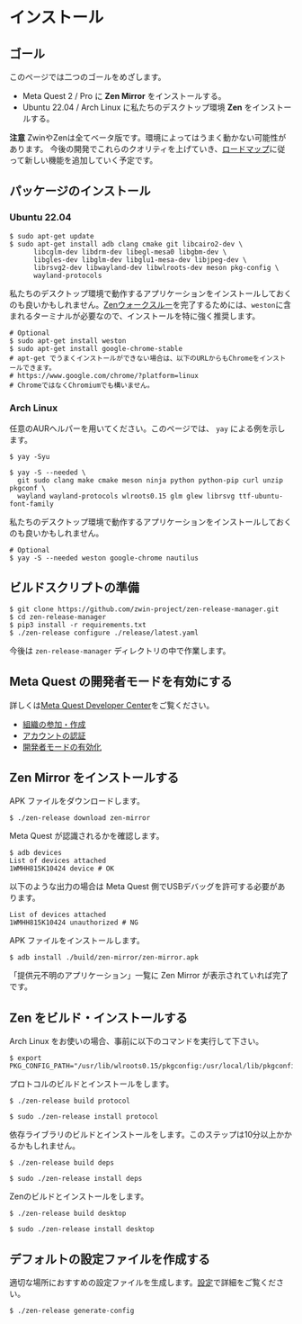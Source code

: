 # インストール

## ゴール

このページでは二つのゴールをめざします。

- Meta Quest 2 / Pro に **Zen Mirror** をインストールする。
- Ubuntu 22.04 / Arch Linux に私たちのデスクトップ環境 **Zen** をインストールする。

<!-- TODO: Link to the description of Zen and Zen Mirror -->

**注意**
ZwinやZenは全てベータ版です。環境によってはうまく動かない可能性があります。
今後の開発でこれらのクオリティを上げていき、[ロードマップ](/ja/roadmap)に従って新しい機能を追加していく予定です。

## パッケージのインストール

### Ubuntu 22.04

```shell
$ sudo apt-get update
$ sudo apt-get install adb clang cmake git libcairo2-dev \
      libcglm-dev libdrm-dev libegl-mesa0 libgbm-dev \
      libgles-dev libglm-dev libglu1-mesa-dev libjpeg-dev \
      librsvg2-dev libwayland-dev libwlroots-dev meson pkg-config \
      wayland-protocols
```

私たちのデスクトップ環境で動作するアプリケーションをインストールしておくのも良いかもしれません。[Zenウォークスルー](/ja/getting_started/zen_walkthrough)を完了するためには、`weston`に含まれるターミナルが必要なので、インストールを特に強く推奨します。

```shell
# Optional
$ sudo apt-get install weston
$ sudo apt-get install google-chrome-stable
# apt-get でうまくインストールができない場合は、以下のURLからもChromeをインストールできます。
# https://www.google.com/chrome/?platform=linux
# ChromeではなくChromiumでも構いません。
```

### Arch Linux

任意のAURヘルパーを用いてください。このページでは、 `yay` による例を示します。

```shell
$ yay -Syu
```

```shell
$ yay -S --needed \
  git sudo clang make cmake meson ninja python python-pip curl unzip pkgconf \
  wayland wayland-protocols wlroots0.15 glm glew librsvg ttf-ubuntu-font-family
```

私たちのデスクトップ環境で動作するアプリケーションをインストールしておくのも良いかもしれません。

```shell
# Optional
$ yay -S --needed weston google-chrome nautilus
```

## ビルドスクリプトの準備

```shell
$ git clone https://github.com/zwin-project/zen-release-manager.git
$ cd zen-release-manager
$ pip3 install -r requirements.txt
$ ./zen-release configure ./release/latest.yaml
```

今後は `zen-release-manager` ディレクトリの中で作業します。

## Meta Quest の開発者モードを有効にする

詳しくは[Meta Quest Developer Center](https://developer.oculus.com/documentation/native/android/mobile-device-setup/ "デバイスの設定")をご覧ください。

- [組織の参加・作成](https://developer.oculus.com/documentation/native/android/mobile-device-setup/#joining-or-creating-an-organization)
- [アカウントの認証](https://developer.oculus.com/documentation/native/android/mobile-device-setup/#verify-your-account)
- [開発者モードの有効化](https://developer.oculus.com/documentation/native/android/mobile-device-setup/#enable-developer-mode)


## Zen Mirror をインストールする

APK ファイルをダウンロードします。

```shell
$ ./zen-release download zen-mirror
```

Meta Quest が認識されるかを確認します。

```shell
$ adb devices
List of devices attached
1WMHH815K10424 device # OK
```

以下のような出力の場合は Meta Quest 側でUSBデバッグを許可する必要があります。

```shell
List of devices attached
1WMHH815K10424 unauthorized # NG
```

APK ファイルをインストールします。

```shell
$ adb install ./build/zen-mirror/zen-mirror.apk
```

「提供元不明のアプリケーション」一覧に Zen Mirror が表示されていれば完了です。

## Zen をビルド・インストールする

Arch Linux をお使いの場合、事前に以下のコマンドを実行して下さい。

```shell
$ export PKG_CONFIG_PATH="/usr/lib/wlroots0.15/pkgconfig:/usr/local/lib/pkgconfig:/usr/local/lib64/pkgconfig:${PKG_CONFIG_PATH}"
```

プロトコルのビルドとインストールをします。

```shell
$ ./zen-release build protocol
```

```shell
$ sudo ./zen-release install protocol
```

依存ライブラリのビルドとインストールをします。このステップは10分以上かかるかもしれません。

```shell
$ ./zen-release build deps
```

```shell
$ sudo ./zen-release install deps
```

Zenのビルドとインストールをします。

```shell
$ ./zen-release build desktop
```

```shell
$ sudo ./zen-release install desktop
```

## デフォルトの設定ファイルを作成する

適切な場所におすすめの設定ファイルを生成します。[設定](/ja/getting_started/configuration)で詳細をご覧ください。

```shell
$ ./zen-release generate-config
```
